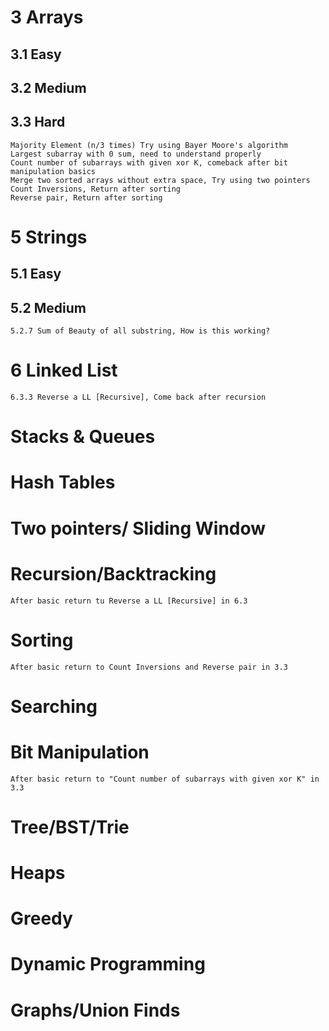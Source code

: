 # 3 Arrays

## 3.1 Easy

## 3.2 Medium

## 3.3 Hard

    Majority Element (n/3 times) Try using Bayer Moore's algorithm
    Largest subarray with 0 sum, need to understand properly
    Count number of subarrays with given xor K, comeback after bit manipulation basics
    Merge two sorted arrays without extra space, Try using two pointers
    Count Inversions, Return after sorting
    Reverse pair, Return after sorting

# 5 Strings

## 5.1 Easy

## 5.2 Medium

    5.2.7 Sum of Beauty of all substring, How is this working?

# 6 Linked List

    6.3.3 Reverse a LL [Recursive], Come back after recursion

# Stacks & Queues

# Hash Tables

# Two pointers/ Sliding Window

# Recursion/Backtracking

    After basic return tu Reverse a LL [Recursive] in 6.3

# Sorting

    After basic return to Count Inversions and Reverse pair in 3.3

# Searching

# Bit Manipulation

    After basic return to "Count number of subarrays with given xor K" in 3.3

# Tree/BST/Trie

# Heaps

# Greedy

# Dynamic Programming

# Graphs/Union Finds
